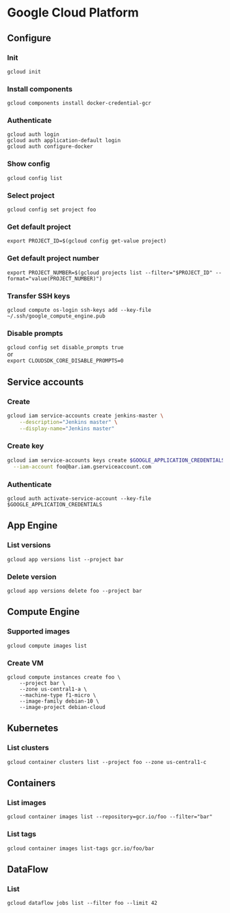 # Google Cloud Platform

## Configure

### Init

`gcloud init`

### Install components

`gcloud components install docker-credential-gcr`

### Authenticate

```
gcloud auth login
gcloud auth application-default login
gcloud auth configure-docker
```

### Show config

`gcloud config list`

### Select project

`gcloud config set project foo`

### Get default project

`export PROJECT_ID=$(gcloud config get-value project)`

### Get default project number

`export PROJECT_NUMBER=$(gcloud projects list --filter="$PROJECT_ID" --format="value(PROJECT_NUMBER)")`

### Transfer SSH keys

`gcloud compute os-login ssh-keys add --key-file ~/.ssh/google_compute_engine.pub`

### Disable prompts

`gcloud config set disable_prompts true`  
or  
`export CLOUDSDK_CORE_DISABLE_PROMPTS=0`

## Service accounts

### Create

```bash
gcloud iam service-accounts create jenkins-master \
    --description="Jenkins master" \
    --display-name="Jenkins master"
```

### Create key

```bash
gcloud iam service-accounts keys create $GOOGLE_APPLICATION_CREDENTIALS \
  --iam-account foo@bar.iam.gserviceaccount.com
```

### Authenticate

`gcloud auth activate-service-account --key-file $GOOGLE_APPLICATION_CREDENTIALS`

## App Engine

### List versions

`gcloud app versions list --project bar`

### Delete version

`gcloud app versions delete foo --project bar`

## Compute Engine

### Supported images

`gcloud compute images list`

### Create VM

```shell
gcloud compute instances create foo \
    --project bar \
    --zone us-central1-a \
    --machine-type f1-micro \
    --image-family debian-10 \
    --image-project debian-cloud
```

## Kubernetes

### List clusters

`gcloud container clusters list --project foo --zone us-central1-c`

## Containers

### List images

`gcloud container images list --repository=gcr.io/foo --filter="bar"`

### List tags

`gcloud container images list-tags gcr.io/foo/bar`

## DataFlow

### List

`gcloud dataflow jobs list --filter foo --limit 42`
